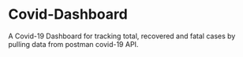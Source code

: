 # Covid-Dashboard
A Covid-19 Dashboard for tracking total, recovered and fatal cases by pulling data from postman covid-19 API.

